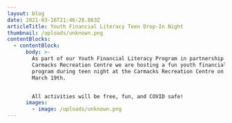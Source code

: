 ```yaml
---
layout: blog
date: 2021-03-16T21:46:28.863Z
articleTitle: Youth Financial Literacy Teen Drop-In Night
thumbnail: /uploads/unknown.png
contentBlocks:
  - contentBlock:
      body: >-
        As part of our Youth Financial Literacy Program in partnership with
        Carmacks Recreation Centre we are hosting a fun youth financial literacy
        program during teen night at the Carmacks Recreation Centre on Friday,
        March 19th.


        All activities will be free, fun, and COVID safe!
      images:
        - image: /uploads/unknown.png
---
```

